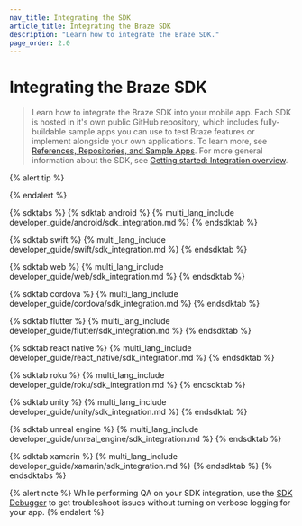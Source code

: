 ```yaml
---
nav_title: Integrating the SDK
article_title: Integrating the Braze SDK
description: "Learn how to integrate the Braze SDK."
page_order: 2.0
---
```


# Integrating the Braze SDK

> Learn how to integrate the Braze SDK into your mobile app. Each SDK is hosted in it's own public GitHub repository, which includes fully-buildable sample apps you can use to test Braze features or implement alongside your own applications. To learn more, see [References, Repositories, and Sample Apps]({{site.baseurl}}/developer_guide/references/). For more general information about the SDK, see [Getting started: Integration overview]({{site.baseurl}}/developer_guide/getting_started/integration_overview/).

{% alert tip %}

{% endalert %}

{% sdktabs %}
{% sdktab android %}
{% multi_lang_include developer_guide/android/sdk_integration.md %}
{% endsdktab %}

{% sdktab swift %}
{% multi_lang_include developer_guide/swift/sdk_integration.md %}
{% endsdktab %}

{% sdktab web %}
{% multi_lang_include developer_guide/web/sdk_integration.md %}
{% endsdktab %}

{% sdktab cordova %}
{% multi_lang_include developer_guide/cordova/sdk_integration.md %}
{% endsdktab %}

{% sdktab flutter %}
{% multi_lang_include developer_guide/flutter/sdk_integration.md %}
{% endsdktab %}

{% sdktab react native %}
{% multi_lang_include developer_guide/react_native/sdk_integration.md %}
{% endsdktab %}

{% sdktab roku %}
{% multi_lang_include developer_guide/roku/sdk_integration.md %}
{% endsdktab %}

{% sdktab unity %}
{% multi_lang_include developer_guide/unity/sdk_integration.md %}
{% endsdktab %}

{% sdktab unreal engine %}
{% multi_lang_include developer_guide/unreal_engine/sdk_integration.md %}
{% endsdktab %}

{% sdktab xamarin %}
{% multi_lang_include developer_guide/xamarin/sdk_integration.md %}
{% endsdktab %}
{% endsdktabs %}

{% alert note %}
While performing QA on your SDK integration, use the [SDK Debugger]({{site.baseurl}}/developer_guide/sdk_integration/debugging) to get troubleshoot issues without turning on verbose logging for your app.
{% endalert %}